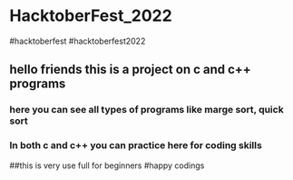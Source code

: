# HacktoberFest_2022
#hacktoberfest #hacktoberfest2022
## hello friends this is a project on  c and c++ programs
###  here you can see all types of programs  like marge sort, quick sort 
### In both c and  c++ you can practice here for coding skills 
##this is very  use full for beginners
#happy codings
